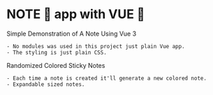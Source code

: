 # NOTE 📝 app with VUE 💚

Simple Demonstration of A Note Using Vue 3

    - No modules was used in this project just plain Vue app.
    - The styling is just plain CSS.

Randomized Colored Sticky Notes

    - Each time a note is created it'll generate a new colored note.
    - Expandable sized notes.
